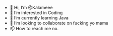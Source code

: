- 👋 Hi, I’m @Kalameee
- 👀 I’m interested in Coding
- 🌱 I’m currently learning Java
- 💞️ I’m looking to collaborate on fucking yo mama
- 📫 How to reach me no.

<!---
Kalameee/Kalameee is a ✨ special ✨ repository because its `README.md` (this file) appears on your GitHub profile.
You can click the Preview link to take a look at your changes.
--->
